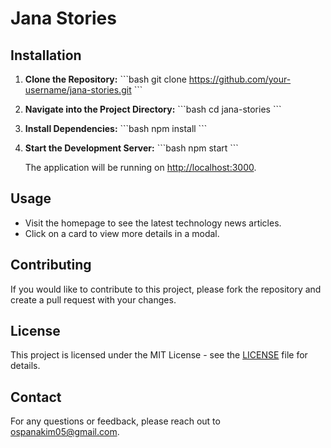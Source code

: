 # Jana Stories

## Installation

1. **Clone the Repository:**
   \`\`\`bash
   git clone https://github.com/your-username/jana-stories.git
   \`\`\`

2. **Navigate into the Project Directory:**
   \`\`\`bash
   cd jana-stories
   \`\`\`

3. **Install Dependencies:**
   \`\`\`bash
   npm install
   \`\`\`

4. **Start the Development Server:**
   \`\`\`bash
   npm start
   \`\`\`

   The application will be running on [http://localhost:3000](http://localhost:3000).

## Usage

- Visit the homepage to see the latest technology news articles.
- Click on a card to view more details in a modal.

## Contributing

If you would like to contribute to this project, please fork the repository and create a pull request with your changes.

## License

This project is licensed under the MIT License - see the [LICENSE](LICENSE) file for details.

## Contact

For any questions or feedback, please reach out to [ospanakim05@gmail.com](mailto:ospanakim05@gmail.com).